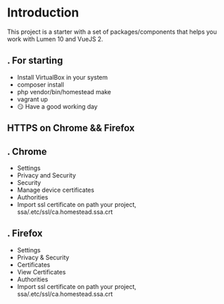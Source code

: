 # Introduction

This project is a starter with a set of packages/components that helps you work with Lumen 10 and VueJS 2.

. For starting
- 

- Install VirtualBox in your system
- composer install
- php vendor/bin/homestead make
- vagrant up
- :smirk: Have a good working day

HTTPS on Chrome && Firefox
- 

. Chrome
- 
- Settings
- Privacy and Security
- Security
- Manage device certificates
- Authorities
- Import ssl certificate on path your project, ssa/.etc/ssl/ca.homestead.ssa.crt



. Firefox
- 
- Settings
- Privacy & Security
- Certificates
- View Certificates
- Authorities
- Import ssl certificate on path your project, ssa/.etc/ssl/ca.homestead.ssa.crt
